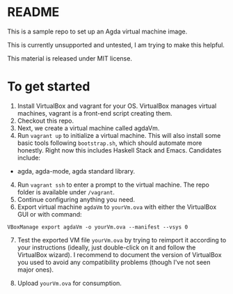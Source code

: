# README

This is a sample repo to set up an Agda virtual machine image.

This is currently unsupported and untested, I am trying to make this helpful.

This material is released under MIT license.

# To get started

1. Install VirtualBox and vagrant for your OS. VirtualBox manages virtual machines,
vagrant is a front-end script creating them.
2. Checkout this repo.
3. Next, we create a virtual machine called agdaVm.
4. Run `vagrant up` to initialize a virtual machine. This will also install some
   basic tools following `bootstrap.sh`, which should automate more honestly.
   Right now this includes Haskell Stack and Emacs. Candidates include:
  - agda, agda-mode, agda standard library.
4. Run `vagrant ssh` to enter a prompt to the virtual machine. The repo folder is available under `/vagrant`.
5. Continue configuring anything you need.
6. Export virtual machine `agdaVm` to `yourVm.ova` with either the VirtualBox GUI or with command:

```
VBoxManage export agdaVm -o yourVm.ova --manifest --vsys 0
```

7. Test the exported VM file `yourVm.ova` by trying to reimport it according to your instructions (ideally, just double-click on it and follow the VirtualBox wizard). I recommend to document the version of VirtualBox you used to avoid any compatibility problems (though I've not seen major ones).

8. Upload `yourVm.ova` for consumption.
